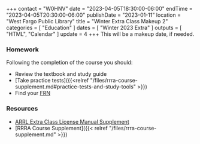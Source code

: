 +++
contact = "W0HNV"
date = "2023-04-05T18:30:00-06:00"
endTime = "2023-04-05T20:30:00-06:00"
publishDate = "2023-01-11"
location = "West Fargo Public Library"
title = "Winter Extra Class Makeup 2"
categories = [ "Education" ]
dates = [ "Winter 2023 Extra" ]
outputs = [ "HTML", "Calendar" ]
update = 4
+++
This will be a makeup date, if needed.

### Homework

Following the completion of the course you should:

* Review the textbook and study guide
* [Take practice tests]({{<relref "/files/rrra-course-supplement.md#practice-tests-and-study-tools" >}})
* Find your [FRN](http://wireless.fcc.gov/uls/index.htm?job=about_getting_started) 

### Resources

* [ARRL Extra Class License Manual Supplement](http://www.arrl.org/extra-class-license-manual)
* [RRRA Course Supplement]({{< relref "/files/rrra-course-supplement.md" >}})
